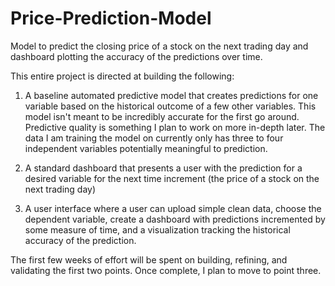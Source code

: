 # Price-Prediction-Model
Model to predict the closing price of a stock on the next trading day and dashboard plotting the accuracy of the predictions over time.

This entire project is directed at building the following:

1. A baseline automated predictive model that creates predictions for one variable based on the historical outcome of a few other variables. This model isn't meant to be incredibly accurate for the first go around. Predictive quality is something I plan to work on more in-depth later. The data I am training the model on currently only has three to four independent variables potentially meaningful to prediction.

2. A standard dashboard that presents a user with the prediction for a desired variable for the next time increment (the price of a stock on the next trading day)

3. A user interface where a user can upload simple clean data, choose the dependent variable, create a dashboard with predictions incremented by some measure of time, and a visualization tracking the historical accuracy of the prediction.

The first few weeks of effort will be spent on building, refining, and validating the first two points. Once complete, I plan to move to point three.
